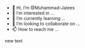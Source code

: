 - 👋 Hi, I’m @Muhammad-Jalees
- 👀 I’m interested in ...
- 🌱 I’m currently learning ...
- 💞️ I’m looking to collaborate on ...
- 📫 How to reach me ...

<!---
Muhammad-Jalees/Muhammad-Jalees is a ✨ special ✨ repository because its `README.md` (this file) appears on your GitHub profile.
You can click the Preview link to take a look at your changes.
--->
new text

